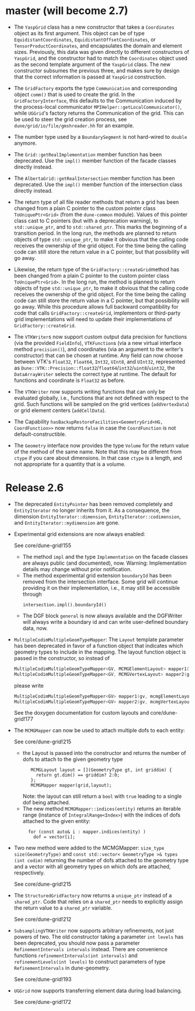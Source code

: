 # master (will become 2.7)

- The `YaspGrid` class has a new constructor that takes a `Coordinates`
  object as its first argument.  This object can be of type `EquidistantCoordinates`,
  `EquidistantOffsetCoordinates`, or `TensorProductCoordinates`,
  and encapsulates the domain and element sizes.  Previously, this data
  was given directly to different constructors of `YaspGrid`,
  and the constructor had to match the `Coordinates` object used
  as the second template argument of the `YaspGrid` class.
  The new constructor subsumes the previous three, and makes sure
  by design that the correct information is passed at `YaspGrid`
  construction.

- The `GridFactory` exports the type `Communication` and corresponding object
  `comm()` that is used to create the grid. In the `GridFactoryInterface`, this
  defaults to the Communication induced by the process-local communicator
  `MPIHelper::getLocalCommunicator()`, while `UGGrid`'s factory returns the
  Communication of the grid. This can be used to steer the grid creation
  process, see `dune/grid/io/file/gmshreader.hh` for an example.

- The number type used by a `BoundarySegment` is not hard-wired to `double`
  anymore.

- The `Grid::getRealImplementation` member function has been deprecated.
  Use the `impl()` member function of the facade classes directly instead.

- The `AlbertaGrid::getRealIntersection` member function has been deprecated.
  Use the `impl()` member function of the intersection class directly instead.

- The return type of all file reader methods that return a grid has been changed
  from a plain C pointer to the custom pointer class `ToUniquePtr<Grid>`
  (from the `dune-common` module).  Values of this pointer class cast to
  C pointers (but with a deprecation warning), to `std::unique_ptr`, and to
  `std::shared_ptr`.  This marks the beginning of a transition period.
  In the long run, the methods are planned to return objects of type
  `std::unique_ptr`, to make it obvious that the calling code receives
  the ownership of the grid object.  For the time being the calling code
  can still store the return value in a C pointer, but that possibility
  will go away.

- Likewise, the return type of the `GridFactory::createGrid`method has been changed
  from a plain C pointer to the custom pointer class `ToUniquePtr<Grid>`.
  In the long run, the method is planned to return objects of type
  `std::unique_ptr`, to make it obvious that the calling code receives
  the ownership of the grid object.  For the time being the calling code
  can still store the return value in a C pointer, but that possibility
  will go away.  While this procedure allows full backward compatibility
  for code that calls `GridFactory::createGrid`, implementors or third-party
  grid implementations will need to update their implementations of
  `GridFactory::createGrid`.

- The `VTKWriter`s now support custom output data precision for functions
  (via the provided `FieldInfo`), `VTKFunction`s  (via a new virtual interface method `precision()`),
  and coordinates (via an argument to the writer's constructor) that can be
  chosen at runtime. Any field can now choose between VTK's `Float32`, `Float64`,
  `Int32`, `UInt8`, and `UInt32`, represented as `Dune::VTK::Precision::float32`/`float64`/`int32`/`uint8`/`uint32`,
  the `DataArrayWriter` selects the correct type at runtime. The default for
  functions and coordinate is `Float32` as before.

- The `VTKWriter` now supports writing functions that can only be evaluated globally,
  i.e., functions that are not defined with respect to the grid.  Such functions
  will be sampled on the grid vertices (`addVertexData`) or grid element centers (`addCellData`).

- The Capability `hasBackupRestoreFacilities<GeometryGrid<HG, CoordFunction>>` 
  now returns `false` in case the `CoordFunction` is not default-constructible.

- The `Geometry` interface now provides the type `Volume` for the return value of the
  method of the same name.  Note that this may be different from `ctype` if you care
  about dimensions.  In that case `ctype` is a length, and not appropriate for
  a quantity that is a volume.


# Release 2.6

- The deprecated `EntityPointer` has been removed completely and `EntityIterator`
  no longer inherits from it.
  As a consequence, the dimension `EntityIterator::dimension`,
  `EntityIterator::codimension`, and `EntityIterator::mydimension` are gone.

- Experimental grid extensions are now always enabled:

    See core/dune-grid!155

  - The method `impl` and the type `Implementation` on the facade classes are
    always public (and documented), now.
    Warning: Implementation details may change without prior notification.
  - The method experimental grid extension `boundaryId` has been removed from the
    intersection interface. Some grid will continue providing it on their
    implementation, i.e., it may still be accessible through
    ```
    intersection.impl().boundaryId()
    ```
  - The DGF block `general` is now always available and
    the DGFWriter will always write a boundary id and can write user-defined
    boundary data, now.

- `MultipleCodimMultipleGeomTypeMapper`: The `Layout` template parameter has
  been deprecated in favor of a function object that indicates which geometry
  types to include in the mapping.  The layout function
  object is passed in the constructor, so instead of
  ```c++
  MultipleCodimMultipleGeomTypeMapper<GV, MCMGElementLayout> mapper1(gv);
  MultipleCodimMultipleGeomTypeMapper<GV, MCMGVertexLayout> mapper2(gv);
  ```
  please write
  ```c++
  MultipleCodimMultipleGeomTypeMapper<GV> mapper1(gv, mcmgElementLayout());
  MultipleCodimMultipleGeomTypeMapper<GV> mapper2(gv, mcmgVertexLayout());
  ```
  See the doxygen documentation for custom layouts and core/dune-grid!177

- The `MCMGMapper` can now be used to attach multiple dofs to each
  entity:

    See core/dune-grid!215

  - the Layout is passed into the constructor and
    returns the number of dofs to attach to the given geometry type
    ```
       MCMGLayout layout = [](GeometryType gt, int griddim) {
         return gt.dim() == griddim? 2:0;
       };
       MCMGMapper mapper(grid,layout);
    ```
    Note: the layout can still return a `bool` with `true` leading to a single dof being attached.
  - The new method `MCMGMapper::indices(entity)` returns an iterable range
    (instance of `IntegralRange<Index>`)
    with the indices of dofs attached to the given entity:
    ```
      for (const auto& i : mapper.indices(entity) )
        dof = vector[i];
    ```

- Two new method were added to the MCMGMapper:
  `size_type size(GeometryType)` and
  `const std::vector< GeometryType >& types (int codim)`
  returning the number of dofs attached to the geometry type and a vector
  with all geometry types on which dofs are attached, respectively.

    See core/dune-grid!215

- The `StructuredGridFactory` now returns a `unique_ptr` instead of a
  `shared_ptr`.  Code that relies on a `shared_ptr`
  needs to explicitly assign the return value to a `shared_ptr`
  variable.

    See core/dune-grid!212

- `SubsamplingVTKWriter` now supports arbitrary refinements, not just powers
  of two.  The old constructor taking a parameter `int levels` has been
  deprecated, you should now pass a parameter `RefinementIntervals intervals`
  instead.  There are convenience functions `refinementIntervals(int
  intervals)` and `refinementLevels(int levels)` to construct parameters of
  type `RefinementIntervals` in dune-geometry.

    See core/dune-grid!193

- `UGGrid` now supports transferring element data during load balancing.

    See core/dune-grid!172
